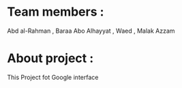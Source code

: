 # Team members :
Abd al-Rahman , Baraa Abo Alhayyat , Waed , Malak Azzam
# About project :
This Project fot Google interface

